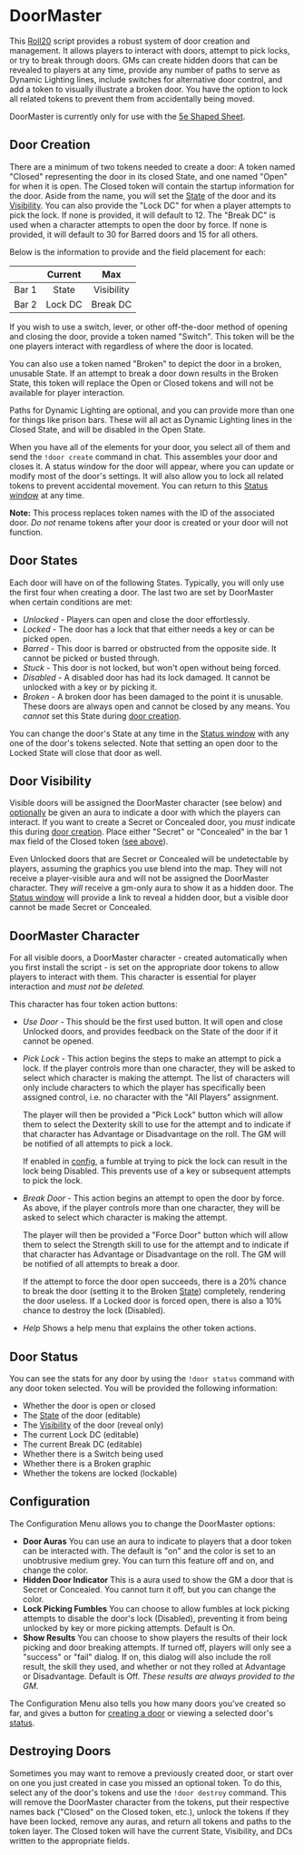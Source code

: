 # DoorMaster

This [Roll20](http://roll20.net/) script provides a robust system of door creation and management. It allows players to interact with doors, attempt to pick locks, or try to break through doors. GMs can create hidden doors that can be revealed to players at any time, provide any number of paths to serve as Dynamic Lighting lines, include switches for alternative door control, and add a token to visually illustrate a broken door. You have the option to lock all related tokens to prevent them from accidentally being moved.

DoorMaster is currently only for use with the [5e Shaped Sheet](http://github.com/mlenser/roll20-character-sheets/tree/master/5eShaped).

## Door Creation

There are a minimum of two tokens needed to create a door: A token named "Closed" representing the door in its closed State, and one named "Open" for when it is open. The Closed token will contain the startup information for the door. Aside from the name, you will set the [State](#door-states) of the door and its [Visibility](#door-visibility). You can also provide the "Lock DC" for when a player attempts to pick the lock. If none is provided, it will default to 12. The "Break DC" is used when a character attempts to open the door by force. If none is provided, it will default to 30 for Barred doors and 15 for all others.

Below is the information to provide and the field placement for each:

|  | Current | Max |
| ---- |:----:|:----:|
| Bar 1 | State | Visibility |
| Bar 2 | Lock DC  | Break DC |

If you wish to use a switch, lever, or other off-the-door method of opening and closing the door, provide a token named "Switch". This token will be the one players interact with regardless of where the door is located.

You can also use a token named "Broken" to depict the door in a broken, unusable State. If an attempt to break a door down results in the Broken State, this token will replace the Open or Closed tokens and will not be available for player interaction.

Paths for Dynamic Lighting are optional, and you can provide more than one for things like prison bars. These will all act as Dynamic Lighting lines in the Closed State, and will be disabled in the Open State.

When you have all of the elements for your door, you select all of them and send the `!door create` command in chat. This assembles your door and closes it. A status window for the door will appear, where you can update or modify most of the door's settings. It will also allow you to lock all related tokens to prevent accidental movement. You can return to this [Status window](#door-status) at any time.

**Note:** This process replaces token names with the ID of the associated door. *Do not* rename tokens after your door is created or your door will not function.

## Door States

Each door will have on of the following States. Typically, you will only use the first four when creating a door. The last two are set by DoorMaster when certain conditions are met:
- *Unlocked* - Players can open and close the door effortlessly.
- *Locked* - The door has a lock that that either needs a key or can be picked open.
- *Barred* - This door is barred or obstructed from the opposite side. It cannot be picked or busted through.
- *Stuck* -  This door is not locked, but won't open without being forced.
- *Disabled* - A disabled door has had its lock damaged. It cannot be unlocked with a key or by picking it.
- *Broken* - A broken door has been damaged to the point it is unusable. These doors are always open and cannot be closed by any means.  You *cannot* set this State during [door creation](#door-creation).

You can change the door's State at any time in the [Status window](#door-status) with any one of the door's tokens selected. Note that setting an open door to the Locked State will close that door as well.

## Door Visibility

Visible doors will be assigned the DoorMaster character (see below) and [optionally](#configuration) be given an aura to indicate a door with which the players can interact. If you want to create a Secret or Concealed door, you *must* indicate this during [door creation](#door-creation). Place either "Secret" or "Concealed" in the bar 1 max field of the Closed token ([see above](#door-creation)).

Even Unlocked doors that are Secret or Concealed will be undetectable by players, assuming the graphics you use blend into the map. They will not receive a player-visible aura and will not be assigned the DoorMaster character. They *will* receive a gm-only aura to show it as a hidden door. The [Status window](#door-status) will provide a link to reveal a hidden door, but a visible door cannot be made Secret or Concealed.

## DoorMaster Character

For all visible doors, a DoorMaster character - created automatically when you first install the script - is set on the appropriate door tokens to allow players to interact with them. This character is essential for player interaction and *must not be deleted.*

This character has four token action buttons:
- *Use Door* - This should be the first used button. It will open and close Unlocked doors, and provides feedback on the State of the door if it cannot be opened.
- *Pick Lock* - This action begins the steps to make an attempt to pick a lock. If the player controls more than one character, they will be asked to select which character is making the attempt. The list of characters will only include characters to which the player has specifically been assigned control, i.e. no character with the "All Players" assignment.

  The player will then be provided a "Pick Lock" button which will allow them to select the Dexterity skill to use for the attempt and to indicate if that character has Advantage or Disadvantage on the roll. The GM will be notified of all attempts to pick a lock.

   If enabled in [config](#configuration), a fumble at trying to pick the lock can result in the lock being Disabled. This prevents use of a key or subsequent attempts to pick the lock.
- *Break Door* - This action begins an attempt to open the door by force. As above, if the player controls more than one character, they will be asked to select which character is making the attempt.

  The player will then be provided a "Force Door" button which will allow them to select the Strength skill to use for the attempt and to indicate if that character has Advantage or Disadvantage on the roll. The GM will be notified of all attempts to break a door.

   If the attempt to force the door open succeeds, there is a 20% chance to break the door (setting it to the Broken [State](#door-states)) completely, rendering the door useless. If a Locked door is forced open, there is also a 10% chance to destroy the lock (Disabled).
- *Help* Shows a help menu that explains the other token actions.

## Door Status

You can see the stats for any door by using the `!door status` command with any door token selected. You will be provided the following information:
- Whether the door is open or closed
- The [State](#door-states) of the door (editable)
- The [Visibility](#door-visibility) of the door (reveal only)
- The current Lock DC (editable)
- The current Break DC (editable)
- Whether there is a Switch being used
- Whether there is a Broken graphic
- Whether the tokens are locked (lockable)

## Configuration

The Configuration Menu allows you to change the DoorMaster options:
- **Door Auras** You can use an aura to indicate to players that a door token can be interacted with. The default is "on" and the color is set to an unobtrusive medium grey. You can turn this feature off and on, and change the color.
- **Hidden Door Indicator** This is a aura used to show the GM a door that is Secret or Concealed. You cannot turn it off, but you can change the color.
- **Lock Picking Fumbles** You can choose to allow fumbles at lock picking attempts to disable the door's lock (Disabled), preventing it from being unlocked by key or more picking attempts. Default is On.
- **Show Results** You can choose to show players the results of their lock picking and door breaking attempts. If turned off, players will only see a "success" or "fail" dialog. If on, this dialog will also include the roll result, the skill they used, and whether or not they rolled at Advantage or Disadvantage. Default is Off. *These results are always provided to the GM.*

The Configuration Menu also tells you how many doors you've created so far, and gives a button for [creating a door](#door-creation) or viewing a selected door's [status](#door-status).

## Destroying Doors

Sometimes you may want to remove a previously created door, or start over on one you just created in case you missed an optional token. To do this, select any of the door's tokens and use the `!door destroy` command. This will remove the DoorMaster character from the tokens, put their respective names back ("Closed" on the Closed token, etc.), unlock the tokens if they have been locked, remove any auras, and return all tokens and paths to the token layer. The Closed token will have the current State, Visibility, and DCs written to the appropriate fields.
